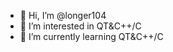 - 👋 Hi, I’m @longer104
- 👀 I’m interested in QT&C++/C
- 🌱 I’m currently learning QT&C++/C


<!---
longer104/longer104 is a ✨ special ✨ repository because its `README.md` (this file) appears on your GitHub profile.
You can click the Preview link to take a look at your changes.
--->

